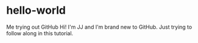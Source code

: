 # hello-world
Me trying out GitHub
Hi! I'm JJ and I'm brand new to GitHub. Just trying to follow along in this tutorial.
